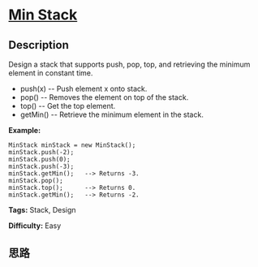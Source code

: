 # [Min Stack][title]

## Description

Design a stack that supports push, pop, top, and retrieving the minimum
element in constant time.

  * push(x) -- Push element x onto stack. 
  * pop() -- Removes the element on top of the stack. 
  * top() -- Get the top element. 
  * getMin() -- Retrieve the minimum element in the stack. 

**Example:**  
            MinStack minStack = new MinStack();    minStack.push(-2);    minStack.push(0);    minStack.push(-3);    minStack.getMin();   --> Returns -3.    minStack.pop();    minStack.top();      --> Returns 0.    minStack.getMin();   --> Returns -2.    


**Tags:** Stack, Design

**Difficulty:** Easy

## 思路

[title]: https://leetcode.com/problems/min-stack
